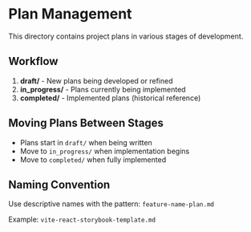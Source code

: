 # Plan Management

This directory contains project plans in various stages of development.

## Workflow

1. **draft/** - New plans being developed or refined
2. **in_progress/** - Plans currently being implemented
3. **completed/** - Implemented plans (historical reference)

## Moving Plans Between Stages

- Plans start in `draft/` when being written
- Move to `in_progress/` when implementation begins
- Move to `completed/` when fully implemented

## Naming Convention

Use descriptive names with the pattern: `feature-name-plan.md`

Example: `vite-react-storybook-template.md`
